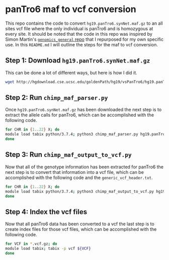 # panTro6 maf to vcf conversion



This repo contains the code to convert `hg19.panTro6.synNet.maf.gz` to an all sites vcf file where the only individual is panTro6 and is homozygous at every site. It should be noted that the code in this repo was inspired by Simon Martin's [ `genomics_general` repo](https://github.com/simonhmartin/genomics_general) that I repurposed for my own specific use. In this `README.md` I will outline the steps for the maf to vcf conversion.

## Step 1: Download `hg19.panTro6.synNet.maf.gz`

This can be done a lot of different ways, but here is how I did it.

```bash
wget http://hgdownload.cse.ucsc.edu/goldenPath/hg19/vsPanTro6/hg19.panTro6.synNet.maf.gz
```



## Step 2: Run `chimp_maf_parser.py`

Once `hg19.panTro6.synNet.maf.gz` has been downloaded the next step is to extract the allele calls for panTro6, which can be accomplished with the following code.

```bash
for CHR in {1..22} X; do
module load tabix python/3.7.4; python3 chimp_maf_parser.py hg19.panTro6.synNet.maf.gz ${CHR} | bgzip > hg19_panTro6_chr${CHR}.txt.gz
done
```



## Step 3: Run `chimp_maf_output_to_vcf.py`

Now that all of the genotype information has been extracted for panTro6 the next step is to convert that information into a vcf file, which can be accomplished with the following code and the `generic_vcf_header.txt`.

```bash
for CHR in {1..22} X; do
module load tabix python/3.7.4; python3 chimp_maf_output_to_vcf.py hg19_panTro6_chr${CHR}.txt.gz | bgzip > hg19_panTro6_chr${CHR}.vcf.gz
done
```



## Step 4: Index the vcf files

Now that all panTro6 data has been converted to a vcf the last step is to create index files for those vcf files, which can be accomplished with the following code.

```bash
for VCF in *.vcf.gz; do
module load tabix; tabix -p vcf ${VCF}
done
```

